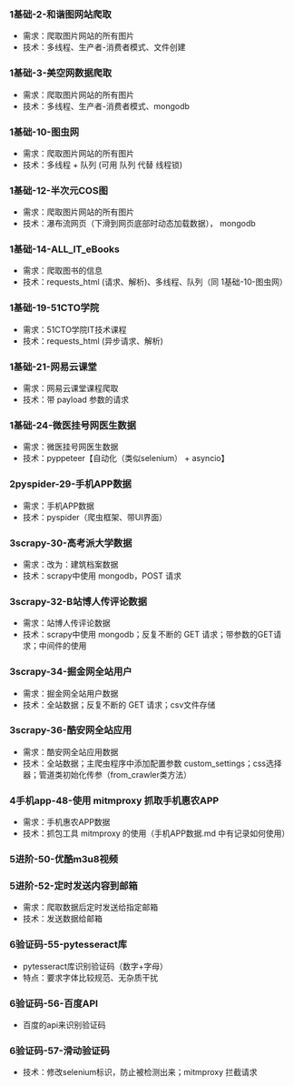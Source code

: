### 1基础-2-和谐图网站爬取
- 需求：爬取图片网站的所有图片
- 技术：多线程、生产者-消费者模式、文件创建
### 1基础-3-美空网数据爬取
- 需求：爬取图片网站的所有图片
- 技术：多线程、生产者-消费者模式、mongodb
### 1基础-10-图虫网
- 需求：爬取图片网站的所有图片
- 技术：多线程 + 队列 (可用 队列 代替 线程锁)
### 1基础-12-半次元COS图
- 需求：爬取图片网站的所有图片
- 技术：瀑布流网页（下滑到网页底部时动态加载数据）， mongodb
### 1基础-14-ALL_IT_eBooks
- 需求：爬取图书的信息
- 技术：requests_html (请求、解析)、多线程、队列（同 1基础-10-图虫网）
### 1基础-19-51CTO学院
- 需求：51CTO学院IT技术课程
- 技术：requests_html (异步请求、解析)
### 1基础-21-网易云课堂
- 需求：网易云课堂课程爬取
- 技术：带 payload 参数的请求
### 1基础-24-微医挂号网医生数据
- 需求：微医挂号网医生数据
- 技术：pyppeteer【自动化（类似selenium） + asyncio】
### 2pyspider-29-手机APP数据
- 需求：手机APP数据
- 技术：pyspider（爬虫框架、带UI界面）
### 3scrapy-30-高考派大学数据
- 需求：改为：建筑档案数据
- 技术：scrapy中使用 mongodb，POST 请求
### 3scrapy-32-B站博人传评论数据
- 需求：站博人传评论数据
- 技术：scrapy中使用 mongodb；反复不断的 GET 请求；带参数的GET请求；中间件的使用
### 3scrapy-34-掘金网全站用户
- 需求：掘金网全站用户数据
- 技术：全站数据；反复不断的 GET 请求；csv文件存储
### 3scrapy-36-酷安网全站应用
- 需求：酷安网全站应用数据
- 技术：全站数据；主爬虫程序中添加配置参数 custom_settings；css选择器；管道类初始化传参（from_crawler类方法）
### 4手机app-48-使用 mitmproxy 抓取手机惠农APP
- 需求：手机惠农APP数据
- 技术：抓包工具 mitmproxy 的使用（手机APP数据.md 中有记录如何使用）
### 5进阶-50-优酷m3u8视频
### 5进阶-52-定时发送内容到邮箱
- 需求：爬取数据后定时发送给指定邮箱
- 技术：发送数据给邮箱
### 6验证码-55-pytesseract库
- pytesseract库识别验证码（数字+字母）
- 特点：要求字体比较规范、无杂质干扰
### 6验证码-56-百度API
- 百度的api来识别验证码
### 6验证码-57-滑动验证码
- 技术：修改selenium标识，防止被检测出来；mitmproxy 拦截请求